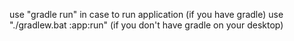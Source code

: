 use "gradle run" in case to run application (if you have gradle) 
use "./gradlew.bat :app:run" (if you don't have gradle on your desktop)